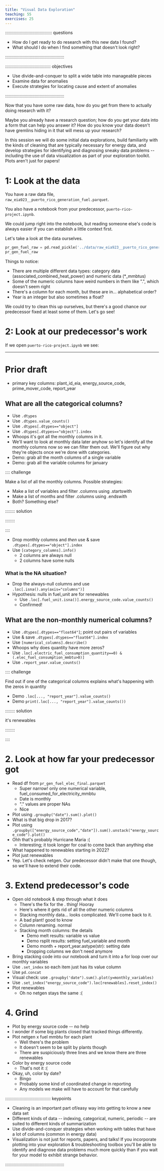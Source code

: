 ```yaml
---
title: "Visual Data Exploration"
teaching: 55
exercises: 25
---
```


:::::::::::::::::::::::::::::::::::::: questions

- How do I get ready to do research with this new data I found?
- What should I do when I find something that doesn't look right?

::::::::::::::::::::::::::::::::::::::::::::::::

::::::::::::::::::::::::::::::::::::: objectives

- Use divide-and-conquer to split a wide table into manageable pieces
- Examine data for anomalies
- Execute strategies for locating cause and extent of anomalies

::::::::::::::::::::::::::::::::::::::::::::::::

Now that you have some raw data, how do you get from there to actually doing research with it?

Maybe you already have a research question;
how do you get your data into a form that can help you answer it?
How do you know your data doesn't have gremlins hiding in it that will mess up your research?

In this session we will do some initial data explorations,
build familiarity with the kinds of cleaning that are typically necessary for energy data,
and develop strategies for identifying and diagnosing sneaky data problems
-- including the use of data visualization as part of your exploration toolkit.
Plots aren't just for papers!

# 1: Look at the data

You have a raw data file, `raw_eia923__puerto_rico_generation_fuel.parquet`.

You also have a notebook from your predecessor, `puerto-rico-project.ipynb`.

We could jump right into the notebook, but reading someone else's code is always easier if you can establish a little context first.

Let's take a look at the data ourselves.

```python
pr_gen_fuel_raw = pd.read_pickle('../data/raw_eia923__puerto_rico_generation_fuel')
pr_gen_fuel_raw
```

Things to notice:

* There are multiple different data types: category data (associated_combined_heat_power) and numeric data (*_mmbtus)
* Some of the numeric columns have weird numbers in them like ".", which doesn't seem right
* There's a column for each month, but these are in... alphabetical order?
* Year is an integer but also sometimes a float?

We could try to clean this up ourselves, but there's a good chance our predecessor fixed at least some of them. Let's go see!

# 2: Look at our predecessor's work

If we open `puerto-rico-project.ipynb` we see:


----
# Prior draft

* primary key columns: plant_id_eia, energy_source_code, prime_mover_code, report_year

## What are all the categorical columns?

* Use `.dtypes`
* Use `.dtypes.value_counts()`
* Use `.dtypes[.dtypes=="object"]`
* Use `.dtypes[.dtypes=="object"].index`
* Whoops it's got all the monthly columns in it.
* We'll want to look at monthly data later anyhow so let's identify all the monthly columns now so we can filter them out. We'll figure out why they're objects once we're done with categories.
* Demo: grab all the month columns of a single variable
* Demo: grab all the variable columns for january

:::: challenge

Make a list of all the monthly columns. Possible strategies:

- Make a list of variables and filter .columns using .startswith
- Make a list of months and filter .columns using .endswith
- Both? Something else?

:::::::: solution

::::::::

::::

* Drop monthly columns and *then* use & save `.dtypes[.dtypes=="object"].index`
* Use `[category_columns].info()`
  * 2 columns are always null
  * 2 columns have some nulls

### What is the NA situation?

* Drop the always-null columns and use `.loc[.isna().any(axis="columns")]`
* Hypothesis: nulls in fuel_unit are for renewables
  * Use `.loc[.fuel_unit.isna()].energy_source_code.value_counts()`
  * Confirmed!

## What are the non-monthly numerical columns?

* Use `.dtypes[.dtypes=="float64"]`; point out pairs of variables
* Use & save `.dtypes[.dtypes=="float64"].index`
* Use `[numerical_columns].describe()`
* Whoops why does quantity have more zeros?
* Use `.loc[.electric_fuel_consumption_quantity==0) & (.elec_fuel_consumption_mmbtu>0)]`
* Use `.report_year.value_counts()`

:::: challenge

Find out if one of the categorical columns explains what's happening with the zeros in quantity

* Demo `.loc[..., "report_year"].value_counts()`
* Demo `print(.loc[..., "report_year"].value_counts())`

:::::::: solution

it's renewables

::::::::

::::

# 2. Look at how far your predecessor got

* Read df from `pr_gen_fuel_elec_final.parquet`
  * Super narrow! only one numerical variable, fuel_consumed_for_electricity_mmbtu
  * Date is monthly
  * "." values are proper NAs
  * Nice
* Plot using `.groupby("date").sum().plot()`
* What is that big drop in 2017?
* Plot using `.groupby(["energy_source_code","date"]).sum().unstack("energy_source_code").plot()`
* Ohh that's probably Hurricane Maria :(
  * Interesting; it took longer for coal to come back than anything else
* What happened to renewables starting in 2022?
* Plot just renewables
* Yep. Let's check netgen. Our predecessor didn't make that one though, so we'll have to extend their code.

# 3. Extend predecessor's code

* Open old notebook & step through what it does
  * There's the fix for the . thing! Hooray
  * Here's where it gets rid of all the other numeric columns
  * Stacking monthly data... looks complicated. We'll come back to it.
  * A bad plant! good to know
  * Column renaming. normal
  * Stacking month columns: the details
    * Demo melt results: variable vs value
    * Demo rsplit results: setting fuel_variable and month
    * Demo month + report_year.astype(str): setting date
    * Dropping columns we don't need anymore
* Bring stacking code into our notebook and turn it into a for loop over our monthly variables
* Use `.set_index` so each item just has its value column
* Use `pd.concat`
* Visual check: use `.groupby('date").sum().plot(y=monthly_variables)`
* Use `.set_index("energy_source_code").loc[renewables].reset_index()`
* Plot renewables
  * Oh no netgen stays the same :(

# 4. Grind

* Plot by energy source code -- no help
* I wonder if some big plants closed that tracked things differently.
* Plot netgen x fuel mmbtu for each plant
  * Well there's the problem
  * It doesn't seem to be split by plants though
  * There are suspiciously three lines and we know there are three renewables
* Color by energy source code
  * That's not it :(
* Okay, uh, color by date?
  * Bingo
  * Probably some kind of coordinated change in reporting
  * Any models we make will have to account for that carefully


::::::::::::::::::::::::::::::::::::: keypoints

- Cleaning is an important part of/easy way into getting to know a new data set
- Different kinds of data -- indexing, categorical, numeric, periodic -- are suited to different kinds of summarization
- Use divide-and-conquer strategies when working with tables that have a lot of columns (common in energy data)
- Visualization is not just for reports, papers, and talks! If you incorporate plotting into your exploration & troubleshooting toolbox you'll be able to identify and diagnose data problems much more quickly than if you wait for your model to exhibit strange behavior.

::::::::::::::::::::::::::::::::::::::::::::::::
